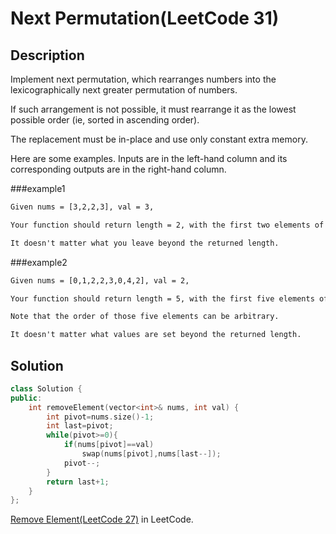 # Next Permutation(LeetCode 31)  
## Description
Implement next permutation, which rearranges numbers into the lexicographically next greater permutation of numbers.

If such arrangement is not possible, it must rearrange it as the lowest possible order (ie, sorted in ascending order).

The replacement must be in-place and use only constant extra memory.

Here are some examples. Inputs are in the left-hand column and its corresponding outputs are in the right-hand column.

###example1
```txt
Given nums = [3,2,2,3], val = 3,

Your function should return length = 2, with the first two elements of nums being 2.

It doesn't matter what you leave beyond the returned length.
```
###example2
```txt
Given nums = [0,1,2,2,3,0,4,2], val = 2,

Your function should return length = 5, with the first five elements of nums containing 0, 1, 3, 0, and 4.

Note that the order of those five elements can be arbitrary.

It doesn't matter what values are set beyond the returned length.
```
## Solution
```cpp
class Solution {
public:
    int removeElement(vector<int>& nums, int val) {
        int pivot=nums.size()-1;
        int last=pivot;
        while(pivot>=0){
            if(nums[pivot]==val)
                swap(nums[pivot],nums[last--]);
            pivot--;
        }
        return last+1;
    }
};
```

[Remove Element(LeetCode 27)](https://leetcode.com/problems/remove-element/) in LeetCode.